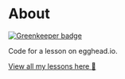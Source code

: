 # About

[![Greenkeeper badge](https://badges.greenkeeper.io/basarat/demo-deepcopy.svg)](https://greenkeeper.io/)

Code for a lesson on egghead.io.

[View all my lessons here 🌹](https://egghead.io/instructors/basarat-ali-syed/)
